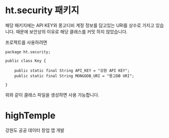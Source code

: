 # ht.security 패키지

해당 패키지에는 API KEY와 몽고디비 계정 정보를 담고있는 URI를 상수로 가지고 있습니다.
때문에 보안상의 이유로 해당 클래스를 커밋 하지 않았습니다.

프로젝트를 사용하려면

```
package ht.security;

public class Key {

	public static final String API_KEY = "강원 API KEY";
	public static final String MONGODB_URI = "몽고DB URI";
	
}
```

위와 같이 클래스 파일을 생성하면 사용 가능합니다.

# highTemple
강원도 공공 데이터 창업 앱 개발

